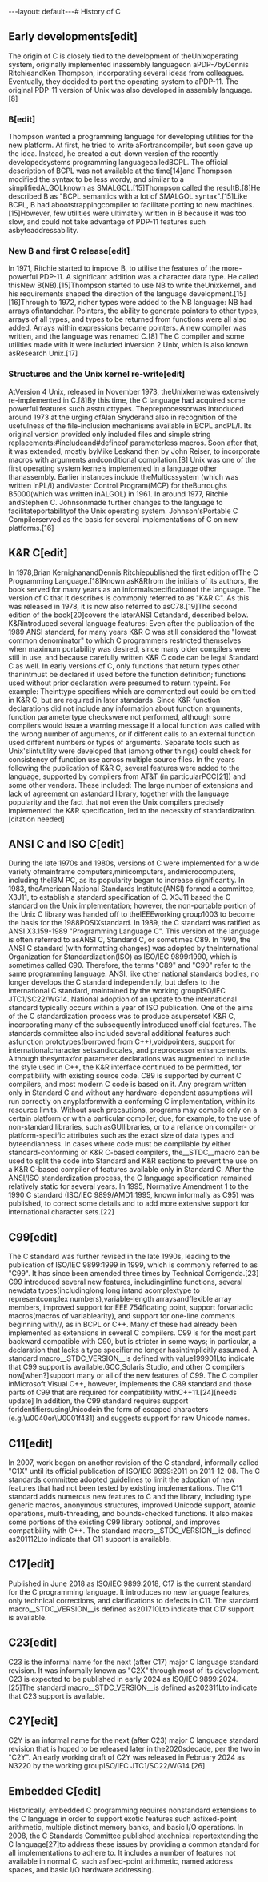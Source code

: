 ---layout: default---# History of C
## Early developments[edit]
The origin of C is closely tied to the development of theUnixoperating system, originally implemented inassembly languageon aPDP-7byDennis RitchieandKen Thompson, incorporating several ideas from colleagues.  Eventually, they decided to port the operating system to aPDP-11. The original PDP-11 version of Unix was also developed in assembly language.[8]
### B[edit]
Thompson wanted a programming language for developing utilities for the new platform. At first, he tried to write aFortrancompiler, but soon gave up the idea. Instead, he created a cut-down version of the recently developedsystems programming languagecalledBCPL. The official description of BCPL was not available at the time[14]and Thompson modified the syntax to be less wordy, and similar to a simplifiedALGOLknown as SMALGOL.[15]Thompson called the resultB.[8]He described B as "BCPL semantics with a lot of SMALGOL syntax".[15]Like BCPL, B had abootstrappingcompiler to facilitate porting to new machines.[15]However, few utilities were ultimately written in B because it was too slow, and could not take advantage of PDP-11 features such asbyteaddressability.
### New B and first C release[edit]
In 1971, Ritchie  started to improve B, to utilise the features of the more-powerful PDP-11.  A significant addition was a character data type.  He called thisNew B(NB).[15]Thompson started to use NB to write theUnixkernel, and his requirements shaped the direction of the language development.[15][16]Through to 1972, richer types were added to the NB language: NB had arrays ofintandchar. Pointers, the ability to generate pointers to other types, arrays of all types, and types to be returned from functions were all also added. Arrays within expressions became pointers. A new compiler was written, and the language was renamed C.[8]
The C compiler and some utilities made with it were included inVersion 2 Unix, which is also known asResearch Unix.[17]
### Structures and the Unix kernel re-write[edit]
AtVersion 4 Unix, released in November 1973, theUnixkernelwas extensively re-implemented in C.[8]By this time, the C language had acquired some powerful features such asstructtypes.
Thepreprocessorwas introduced around 1973 at the urging ofAlan Snyderand also in recognition of the usefulness of the file-inclusion mechanisms available in BCPL andPL/I. Its original version provided only included files and simple string replacements:#includeand#defineof parameterless macros. Soon after that, it was extended, mostly byMike Leskand then by John Reiser, to incorporate macros with arguments andconditional compilation.[8]
Unix was one of the first operating system kernels implemented in a language other thanassembly. Earlier instances include theMulticssystem (which was written inPL/I) andMaster Control Program(MCP) for theBurroughs B5000(which was written inALGOL) in 1961. In around  1977, Ritchie andStephen C. Johnsonmade further changes to the language to facilitateportabilityof the Unix operating system.  Johnson'sPortable C Compilerserved as the basis for several implementations of C on new platforms.[16]
## K&R C[edit]
In 1978,Brian KernighanandDennis Ritchiepublished the first edition ofThe C Programming Language.[18]Known asK&Rfrom the initials of its authors, the book served for many years as an informalspecificationof the language. The version of C that it describes is commonly referred to as "K&R C". As this was released in 1978, it is now also referred to asC78.[19]The second edition of the book[20]covers the laterANSI Cstandard, described below.
K&Rintroduced several language features:
Even after the publication of the 1989 ANSI standard, for many years K&R C was still considered the "lowest common denominator" to which C programmers restricted themselves when maximum portability was desired, since many older compilers were still in use, and because carefully written K&R C code can be legal Standard C as well.
In early versions of C, only functions that return types other thanintmust be declared if used before the function definition; functions used without prior declaration were presumed to return typeint.
For example:
Theinttype specifiers which are commented out could be omitted in K&R C, but are required in later standards.
Since K&R function declarations did not include any information about function arguments, function parametertype checkswere not performed, although some compilers would issue a warning message if a local function was called with the wrong number of arguments, or if different calls to an external function used different numbers or types of arguments.  Separate tools such as Unix'slintutility were developed that (among other things) could check for consistency of function use across multiple source files.
In the years following the publication of K&R C, several features were added to the language, supported by compilers from AT&T (in particularPCC[21]) and some other vendors. These included:
The large number of extensions and lack of agreement on astandard library, together with the language popularity and the fact that not even the Unix compilers precisely implemented the K&R specification, led to the necessity of standardization.[citation needed]
## ANSI C and ISO C[edit]
During the late 1970s and 1980s, versions of C were implemented for a wide variety ofmainframe computers,minicomputers, andmicrocomputers, including theIBM PC, as its popularity began to increase significantly.
In 1983, theAmerican National Standards Institute(ANSI) formed a committee, X3J11, to establish a standard specification of C. X3J11 based the C standard on the Unix implementation; however, the non-portable portion of the Unix C library was handed off to theIEEEworking group1003 to become the basis for the 1988POSIXstandard. In 1989, the C standard was ratified as ANSI X3.159-1989 "Programming Language C".  This version of the language is often referred to asANSI C, Standard C, or sometimes C89.
In 1990, the ANSI C standard (with formatting changes) was adopted by theInternational Organization for Standardization(ISO) as ISO/IEC 9899:1990, which is sometimes called C90. Therefore, the terms "C89" and "C90" refer to the same programming language.
ANSI, like other national standards bodies, no longer develops the C standard independently, but defers to the international C standard, maintained by the working groupISO/IEC JTC1/SC22/WG14.  National adoption of an update to the international standard typically occurs within a year of ISO publication.
One of the aims of the C standardization process was to produce asupersetof K&R C, incorporating many of the subsequently introduced unofficial features. The standards committee also included several additional features such asfunction prototypes(borrowed from C++),voidpointers, support for internationalcharacter setsandlocales, and preprocessor enhancements. Although thesyntaxfor parameter declarations was augmented to include the style used in C++, the K&R interface continued to be permitted, for compatibility with existing source code.
C89 is supported by current C compilers, and most modern C code is based on it. Any program written only in Standard C and without any hardware-dependent assumptions will run correctly on anyplatformwith a conforming C implementation, within its resource limits.  Without such precautions, programs may compile only on a certain platform or with a particular compiler, due, for example, to the use of non-standard libraries, such asGUIlibraries, or to a reliance on compiler- or platform-specific attributes such as the exact size of data types and byteendianness.
In cases where code must be compilable by either standard-conforming or K&R C-based compilers, the__STDC__macro can be used to split the code into Standard and K&R sections to prevent the use on a K&R C-based compiler of features available only in Standard C.
After the ANSI/ISO standardization process, the C language specification remained relatively static for several years. In 1995, Normative Amendment 1 to the 1990 C standard (ISO/IEC 9899/AMD1:1995, known informally as C95) was published, to correct some details and to add more extensive support for international character sets.[22]
## C99[edit]
The C standard was further revised in the late 1990s, leading to the publication of ISO/IEC 9899:1999 in 1999, which is commonly referred to as "C99". It has since been amended three times by Technical Corrigenda.[23]
C99 introduced several new features, includinginline functions, several newdata types(includinglong long intand acomplextype to representcomplex numbers),variable-length arraysandflexible array members, improved support forIEEE 754floating point, support forvariadic macros(macros of variablearity), and support for one-line comments beginning with//, as in BCPL or C++. Many of these had already been implemented as extensions in several C compilers.
C99 is for the most part backward compatible with C90, but is stricter in some ways; in particular, a declaration that lacks a type specifier no longer hasintimplicitly assumed. A standard macro__STDC_VERSION__is defined with value199901Lto indicate that C99 support is available.GCC,Solaris Studio, and other C compilers now[when?]support many or all of the new features of C99. The C compiler inMicrosoft Visual C++, however, implements the C89 standard and those parts of C99 that are required for compatibility withC++11.[24][needs update]
In addition, the C99 standard requires support foridentifiersusingUnicodein the form of escaped characters (e.g.\u0040or\U0001f431) and suggests support for raw Unicode names.
## C11[edit]
In 2007, work began on another revision of the C standard, informally called "C1X" until its official publication of ISO/IEC 9899:2011 on 2011-12-08. The C standards committee adopted guidelines to limit the adoption of new features that had not been tested by existing implementations.
The C11 standard adds numerous new features to C and the library, including type generic macros, anonymous structures, improved Unicode support, atomic operations, multi-threading, and bounds-checked functions.  It also makes some portions of the existing C99 library optional, and improves compatibility with C++. The standard macro__STDC_VERSION__is defined as201112Lto indicate that C11 support is available.
## C17[edit]
Published in June 2018 as ISO/IEC 9899:2018, C17 is the current standard for the C programming language. It introduces no new language features, only technical corrections, and clarifications to defects in C11. The standard macro__STDC_VERSION__is defined as201710Lto indicate that C17 support is available.
## C23[edit]
C23 is the informal name for the next (after C17) major C language standard revision. It was informally known as "C2X" through most of its development. C23 is expected to be published in early 2024 as ISO/IEC 9899:2024.[25]The standard macro__STDC_VERSION__is defined as202311Lto indicate that C23 support is available.
## C2Y[edit]
C2Y is an informal name for the next (after C23) major C language standard revision that is hoped to be released later in the2020sdecade, per the two in "C2Y". An early working draft of C2Y was released in February 2024 as N3220 by the working groupISO/IEC JTC1/SC22/WG14.[26]
## Embedded C[edit]
Historically, embedded C programming requires nonstandard extensions to the C language in order to support exotic features such asfixed-point arithmetic, multiple distinct memory banks, and basic I/O operations.
In 2008, the C Standards Committee published atechnical reportextending the C language[27]to address these issues by providing a common standard for all implementations to adhere to. It includes a number of features not available in normal C, such asfixed-point arithmetic, named address spaces, and basic I/O hardware addressing.
